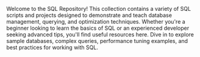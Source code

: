 
Welcome to the SQL Repository! This collection contains a variety of SQL scripts and projects designed to demonstrate and teach database management, querying, and optimization techniques. Whether you're a beginner looking to learn the basics of SQL or an experienced developer seeking advanced tips, you'll find useful resources here. Dive in to explore sample databases, complex queries, performance tuning examples, and best practices for working with SQL.
